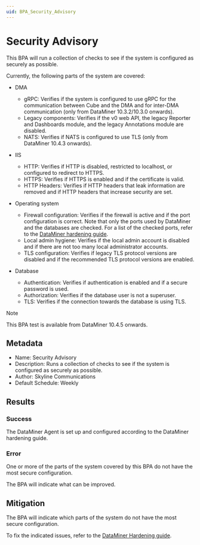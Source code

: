 ```yaml
---
uid: BPA_Security_Advisory
---
```


# Security Advisory

This BPA will run a collection of checks to see if the system is configured as securely as possible.

Currently, the following parts of the system are covered:

- DMA

  - gRPC: Verifies if the system is configured to use gRPC for the communication between Cube and the DMA and for inter-DMA communication (only from DataMiner 10.3.2/10.3.0 onwards).
  - Legacy components: Verifies if the v0 web API, the legacy Reporter and Dashboards module, and the legacy Annotations module are disabled.
  - NATS: Verifies if NATS is configured to use TLS (only from DataMiner 10.4.3 onwards).

- IIS

  - HTTP: Verifies if HTTP is disabled, restricted to localhost, or configured to redirect to HTTPS.
  - HTTPS: Verifies if HTTPS is enabled and if the certificate is valid.
  - HTTP Headers: Verifies if HTTP headers that leak information are removed and if HTTP headers that increase security are set.

- Operating system

  - Firewall configuration: Verifies if the firewall is active and if the port configuration is correct. Note that only the ports used by DataMiner and the databases are checked. For a list of the checked ports, refer to the [DataMiner hardening guide](xref:DataMiner_hardening_guide#configure-the-firewall).
  - Local admin hygiene: Verifies if the local admin account is disabled and if there are not too many local administrator accounts.
  - TLS configuration: Verifies if legacy TLS protocol versions are disabled and if the recommended TLS protocol versions are enabled.

- Database

  - Authentication: Verifies if authentication is enabled and if a secure password is used.
  - Authorization: Verifies if the database user is not a superuser.
  - TLS: Verifies if the connection towards the database is using TLS.

> [!NOTE]
> This BPA test is available from DataMiner 10.4.5 onwards.

## Metadata

- Name: Security Advisory
- Description: Runs a collection of checks to see if the system is configured as securely as possible.
- Author: Skyline Communications
- Default Schedule: Weekly

## Results

### Success

The DataMiner Agent is set up and configured according to the DataMiner hardening guide.

### Error

One or more of the parts of the system covered by this BPA do not have the most secure configuration.

The BPA will indicate what can be improved.

## Mitigation

The BPA will indicate which parts of the system do not have the most secure configuration.

To fix the indicated issues, refer to the [DataMiner Hardening guide](xref:DataMiner_hardening_guide).
